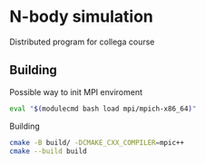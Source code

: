 # N-body simulation

Distributed program for collega course

## Building

Possible way to init MPI enviroment

```bash
eval "$(modulecmd bash load mpi/mpich-x86_64)"
```

Building

```bash
cmake -B build/ -DCMAKE_CXX_COMPILER=mpic++
cmake --build build
```
